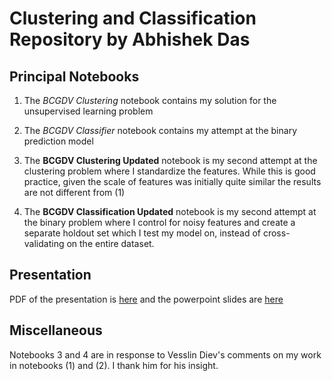 # Clustering and Classification Repository by Abhishek Das

## Principal Notebooks

1. The *BCGDV Clustering* notebook contains my solution for the unsupervised learning problem

2. The *BCGDV Classifier* notebook contains my attempt at the binary prediction model

3. The **BCGDV Clustering Updated** notebook is my second attempt at the clustering problem where I standardize the features. While this is good practice, given the scale of features was initially quite similar the results are not different from (1)
4. The **BCGDV Classification Updated** notebook is my second attempt at the binary problem where I control for noisy features and create a separate holdout set which I test my model on, instead of cross-validating on the entire dataset.

## Presentation

PDF of the presentation is [here](https://factorwonk.github.io/bcgdv.pdf) and the powerpoint slides are [here](https://factorwonk.github.io/bcgdv.pptx)

## Miscellaneous
Notebooks 3 and 4 are in response to Vesslin Diev's comments on my work in notebooks (1) and (2). I thank him for his insight.
